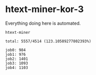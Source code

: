 # htext-miner-kor-3

Everything doing here is automated.

```
htext-miner

total: 5557/4514 (123.10589277802393%)

job0: 984
job1: 976
job2: 1401
job3: 1093
job4: 1103
```